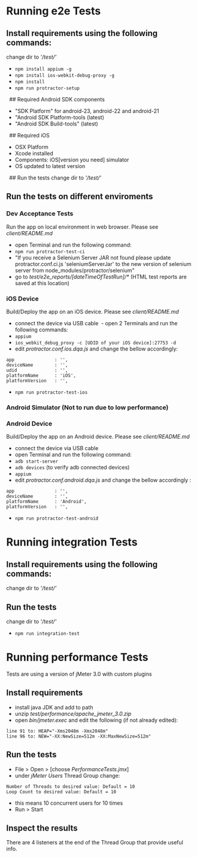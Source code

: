 # Running e2e Tests

## Install requirements using the following commands:
change dir to _'/test/'_

- `npm install appium -g`
- `npm install ios-webkit-debug-proxy -g`
- `npm install`
- `npm run protractor-setup`

  ## Required Android SDK components 

- "SDK Platform" for android-23, android-22 and android-21
- "Android SDK Platform-tools (latest)
- "Android SDK Build-tools" (latest)

  ## Required iOS

- OSX Platform
- Xcode installed
- Components: iOS[version you need] simulator
- OS updated to latest version

  ## Run the tests
change dir to _'/test/'_

## Run the tests on different enviroments

### Dev Acceptance Tests
Run the app on local environment in web browser. Please see _client/README.md_

- open Terminal and run the following command:
- `npm run protractor-test-ci`
 - "If you receive a Selenium Server JAR not found please update protractor.conf.ci.js 'seleniumServerJar' to the new version of selenium server from node_modules/protractor/selenium"
- go to _test/e2e_reports/[dateTimeOfTestRun]/*_ (HTML test reports are saved at this location)

### iOS Device
Build/Deploy the app on an iOS device. Please see _client/README.md_

- connect the device via USB cable
 - open 2 Terminals and run the following commands:
 - `appium`
 - `ios_webkit_debug_proxy -c [UDID of your iOS device]:27753 -d`
- edit _protractor.conf.ios.dqa.js_ and change the bellow accordingly:
```
app               : '',
deviceName        : '', 
udid              : '',
platformName      : 'iOS', 
platformVersion   : '',
```
- `npm run protractor-test-ios`

### Android Simulator (Not to run due to low performance)

### Android Device
Build/Deploy the app on an Android device. Please see _client/README.md_

- connect the device via USB cable
- open Terminal and run the following command:
 - `adb start-server`
 - `adb devices` (to verify adb connected devices)
 - `appium`
- edit _protractor.conf.android.dqa.js_ and change the bellow accordingly :
```
app               : '',
deviceName        : '', 
platformName      : 'Android',
platformVersion   : '', 
```
- `npm run protractor-test-android`


# Running integration Tests

## Install requirements using the following commands:
change dir to _'/test/'_

## Run the tests
change dir to _'/test/'_

- `npm run integration-test`

# Running performance Tests
Tests are using a version of jMeter 3.0 with custom plugins

## Install requirements

- install java JDK and add to path
- unzip _test/performance/apache_jmeter_3.0.zip_
- open _bin/jmeter.exec_ and edit the following (if not already edited):
```
line 91 to: HEAP="-Xms2048m -Xmx2048m"
line 96 to: NEW="-XX:NewSize=512m -XX:MaxNewSize=512m"
```

## Run the tests

- File > Open > [choose _PerformanceTests.jmx_]
- under _jMeter Users_ Thread Group change:
```
Number of Threads to desired value: Default = 10
Loop Count to desired value: Default = 10
```
 - this means 10 concurrent users for 10 times
- Run > Start
 
## Inspect the results
There are 4 listeners at the end of the Thread Group that provide useful info.
